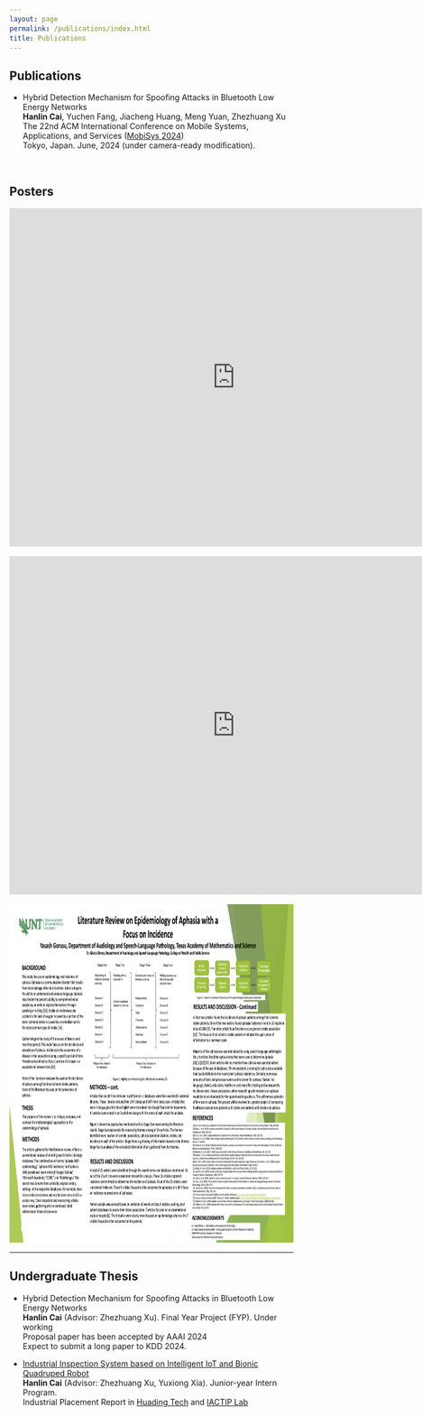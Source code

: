 ```yaml
---
layout: page
permalink: /publications/index.html
title: Publications
---
```


## Publications

- Hybrid Detection Mechanism for Spoofing Attacks in Bluetooth Low Energy Networks<br>**Hanlin Cai**, Yuchen Fang, Jiacheng Huang, Meng Yuan, Zhezhuang Xu<br>The 22nd ACM International Conference on Mobile Systems, Applications, and Services ([MobiSys 2024](https://www.sigmobile.org/mobisys/2024/))<br>Tokyo, Japan. June, 2024 (under camera-ready modification).

  <br>

## Posters

<embed src="https://raw.githubusercontent.com/yaruup/yaruup.github.io/main/mypaper/poster/Clinical_Vignettes_Poster.pdf" width="800px" height="600px" type="application/pdf" /> <br>

<embed src="https://raw.githubusercontent.com/yaruup/yaruup.github.io/main/mypaper/poster/unt_poster.pdf" width="800px" height="600px" type="application/pdf" /> <br>

<img src="https://raw.githubusercontent.com/yaruup/yaruup.github.io/main/mypaper/poster/unt_poster.png" width="800px" height="600px" /> <br>


---

## Undergraduate Thesis

- Hybrid Detection Mechanism for Spoofing Attacks in Bluetooth Low Energy Networks<br>**Hanlin Cai** (Advisor: Zhezhuang Xu). Final Year Project (FYP). Under working<br>Proposal paper has been accepted by AAAI 2024<br>Expect to submit a long paper to KDD 2024.

- [Industrial Inspection System based on Intelligent IoT and Bionic Quadruped Robot](https://caihanlin.com/mypaper/thesis/IP-report.pdf)<br>**Hanlin Cai** (Advisor: Zhezhuang Xu, Yuxiong Xia). Junior-year Intern Program.<br>Industrial Placement Report in [Huading Tech](http://www.hdim.com.cn/) and [IACTIP Lab](https://dqxy.fzu.edu.cn/en/)<br>

  <br>
